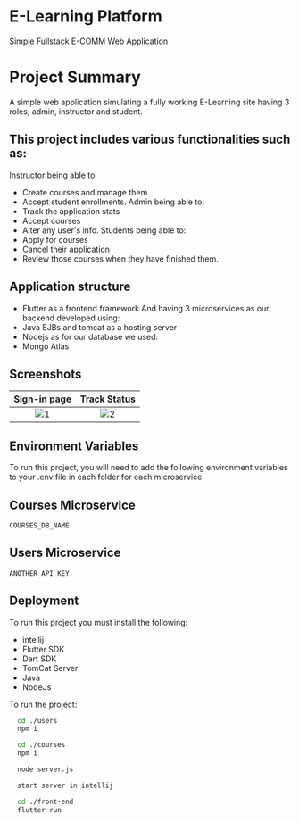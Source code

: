 
# E-Learning Platform

Simple Fullstack E-COMM Web Application 

# Project Summary

A simple web application simulating a fully working E-Learning site having 3 roles; admin, instructor and student. 
## This project includes various functionalities such as:
Instructor being able to: 
- Create courses and manage them 
- Accept student enrollments. 
Admin being able to: 
- Track the application stats 
- Accept courses  
- Alter any user's info. 
Students being able to: 
- Apply for courses
- Cancel their application 
- Review those courses when they have finished them.
## Application structure 
- Flutter as a frontend framework
And having 3 microservices as our backend developed using:
- Java EJBs and tomcat as a hosting server 
- Nodejs
as for our database we used: 
- Mongo Atlas

## Screenshots
Sign-in page                | Track Status                |
:-------------------------: | :-------------------------: |
![1](https://github.com/AliAmr527/simple-DS-ecomm/assets/131396543/6892686c-3728-4e66-b08e-817a51375d10) | ![2](https://github.com/AliAmr527/simple-DS-ecomm/assets/131396543/33d95ad0-a23d-4f3f-9268-6dc4bd8c08b3)




## Environment Variables

To run this project, you will need to add the following environment variables to your .env file in each folder for each microservice

## Courses Microservice

`COURSES_DB_NAME`

## Users Microservice

`ANOTHER_API_KEY`


## Deployment

To run this project you must install the following:
- intellij
- Flutter SDK
- Dart SDK
- TomCat Server
- Java
- NodeJs

To run the project:

```bash
  cd ./users
  npm i
```

```bash
  cd ./courses
  npm i
```

```bash
  node server.js
```

```bash
  start server in intellij
```

```bash
  cd ./front-end
  flutter run
```

